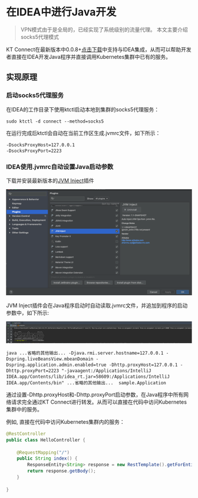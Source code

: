 # 在IDEA中进行Java开发

> VPN模式由于是全局的，已经实现了系统级别的流量代理。 本文主要介绍socks5代理模式

KT Connect在最新版本中0.0.8+[点击下载](https://alibaba.github.io/kt-connect/#/nightly)中支持与IDEA集成，从而可以帮助开发者直接在IDEA开发Java程序并直接调用Kubernetes集群中已有的服务。

## 实现原理

### 启动socks5代理服务

在IDEA的工作目录下使用ktctl启动本地到集群的socks5代理服务：

```
sudo ktctl -d connect --method=socks5
```

在运行完成后ktctl会自动在当前工作区生成.jvmrc文件，如下所示：

```
-DsocksProxyHost=127.0.0.1
-DsocksProxyPort=2223
```

### IDEA使用.jvmrc自动设置Java启动参数

下载并安装最新版本的[JVM Inject](https://plugins.jetbrains.com/plugin/13482-jvm-inject/versions)插件

![安装插件](../../_media/guide/install_idea_plugin.png)

JVM Inject插件会在Java程序启动时自动读取.jvmrc文件，并追加到程序的启动参数中，如下所示:

![安装插件](../../_media/guide/idea_run_application.png)

```
java ...省略的其他输出... -Djava.rmi.server.hostname=127.0.0.1 -Dspring.liveBeansView.mbeanDomain -Dspring.application.admin.enabled=true -Dhttp.proxyHost=127.0.0.1 -Dhttp.proxyPort=2223 "-javaagent:/Applications/IntelliJ IDEA.app/Contents/lib/idea_rt.jar=58609:/Applications/IntelliJ IDEA.app/Contents/bin" ...省略的其他输出...  sample.Application
```

通过设置-Dhttp.proxyHost和-Dhttp.proxyPort启动参数，在Java程序中所有网络请求完全通过KT Connect进行转发。从而可以直接在代码中访问Kubernetes集群中的服务。 

例如, 直接在代码中访问Kubernetes集群内的服务：

```java
@RestController
public class HelloController {

    @RequestMapping("/")
    public String index() {
        ResponseEntity<String> response = new RestTemplate().getForEntity("http://172.21.14.10:8080", String.class);
        return response.getBody();
    }

}
```